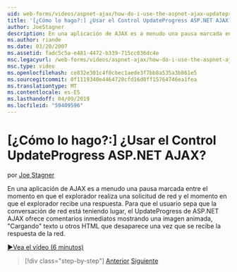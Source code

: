 ```yaml
---
uid: web-forms/videos/aspnet-ajax/how-do-i-use-the-aspnet-ajax-updateprogress-control
title: '[¿Cómo lo hago?:] ¿Usar el Control UpdateProgress ASP.NET AJAX? | Microsoft Docs'
author: JoeStagner
description: En una aplicación de AJAX es a menudo una pausa marcada entre el momento en que el explorador realiza una solicitud de red y el momento en que el explorador recibe una respuesta. T...
ms.author: riande
ms.date: 03/20/2007
ms.assetid: fadc5c5a-e481-4472-b339-715cc036dc4e
msc.legacyurl: /web-forms/videos/aspnet-ajax/how-do-i-use-the-aspnet-ajax-updateprogress-control
msc.type: video
ms.openlocfilehash: ce832e301c4f0cbec1aede3f7bb8a535a3b861e5
ms.sourcegitcommit: 0f1119340e4464720cfd16d0ff15764746ea1fea
ms.translationtype: MT
ms.contentlocale: es-ES
ms.lasthandoff: 04/09/2019
ms.locfileid: "59409596"
---
```

# <a name="how-do-i-use-the-aspnet-ajax-updateprogress-control"></a>[¿Cómo lo hago?:] ¿Usar el Control UpdateProgress ASP.NET AJAX?

por [Joe Stagner](https://github.com/JoeStagner)

En una aplicación de AJAX es a menudo una pausa marcada entre el momento en que el explorador realiza una solicitud de red y el momento en que el explorador recibe una respuesta. Para que el usuario sepa que la conversación de red está teniendo lugar, el UpdateProgress de ASP.NET AJAX ofrece comentarios inmediatos mostrando una imagen animada, "Cargando" texto u otros HTML que desaparece una vez que se recibe la respuesta de la red.

[&#9654;Vea el vídeo (6 minutos)](https://channel9.msdn.com/Blogs/ASP-NET-Site-Videos/how-do-i-use-the-aspnet-ajax-updateprogress-control)

> [!div class="step-by-step"]
> [Anterior](how-do-i-implement-the-incremental-page-display-pattern-using-http-get-and-post.md)
> [Siguiente](how-do-i-use-the-aspnet-ajax-history-control.md)
